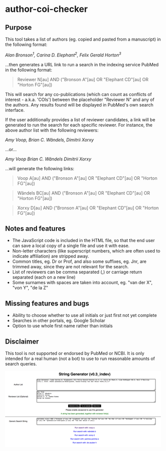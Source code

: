 # author-coi-checker

## Purpose

This tool takes a list of authors (eg. copied and pasted from a manuscript) in the following format:

_Alan Bronson<sup>1</sup>, Carina D. Elephant<sup>2</sup>, Felix Gerald Horton<sup>3</sup>_

...then generates a URL link to run a search in the indexing service PubMed in the following format:

>Reviewer N[au] AND ("Bronson A"[au] OR "Elephant CD"[au] OR "Horton FG"[au])

This will search for any co-publications (which can count as conflicts of interest - a.k.a. 'COIs') between the placeholder "Reviewer N" and any of the authors. Any results found will be displayed in PubMed's own search interface.

If the user additionally provides a list of reviewer candidates, a link will be generated to run the search for each specific reviewer. For instance, the above author list with the following reviewers:

_Amy Voop, Brian C. Wândels, Dimitrii Xorxy_

...or...

_Amy Voop_
_Brian C. Wândels_
_Dimitrii Xorxy_

...will generate the following links:

>Voop A[au] AND ("Bronson A"[au] OR "Elephant CD"[au] OR "Horton FG"[au])

>Wândels BC[au] AND ("Bronson A"[au] OR "Elephant CD"[au] OR "Horton FG"[au])

>Xorxy D[au] AND ("Bronson A"[au] OR "Elephant CD"[au] OR "Horton FG"[au])

## Notes and features

- The JavaScript code is included in the HTML file, so that the end user can save a local copy of a single file and use it with ease.
- Non-letter characters (like superscript numbers, which are often used to indicate affiliation) are stripped away.
- Common titles, eg. Dr or Prof, and also some suffixes, eg. Jnr, are trimmed away, since they are not relevant for the search.
- List of reviewers can be comma separated (,) or carriage return separated (each on a new line)
- Some surnames with spaces are taken into account, eg. "van der X", "von Y", "de la Z"

## Missing features and bugs

- Ability to choose whether to use all initials or just first not yet complete
- Searches in other portals, eg. Google Scholar
- Option to use whole first name rather than initials

## Disclaimer

This tool is not supported or endorsed by PubMed or NCBI. It is only intended for a real human (not a bot) to use to run reasonable amounts of search queries.

 ![Screenshot of tool](https://github.com/aaa2016/author-coi-checker/blob/master/screenshot.png)